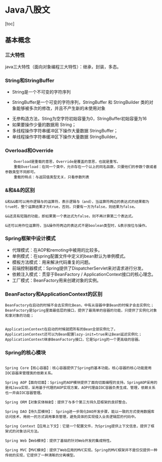# Java八股文

[toc]

## 基本概念

### 三大特性

java三大特性（面向对象编程三大特性）：继承，封装，多态。

### String和StringBuffer

-  String是一个不可变的字符序列

- StringBuffer是一个可变的字符序列，StringBuffer 和 StringBuilder 类的对象能够被多次的修改，并且不产生新的未使用对象

* 无参构造方法，Sting为空字符初始容量为0，StringBuffer初始容量为16
* 如果要操作少量的数据用 String；
* 多线程操作字符串缓冲区下操作大量数据 StringBuffer；
* 单线程操作字符串缓冲区下操作大量数据 StringBuilder。

### Overload和Override

```
    Overload是重载的意思，Override是覆盖的意思，也就是重写。
    重载Overload：在同一个类中，允许存在一个以上的同名函数，只要他们的参数个数或者参数类型不同即可。
    重载的特点：与返回值类型无关，只看参数列表
```



### &和&&的区别

```
&和&&都可以用作逻辑与的运算符，表示逻辑与（and），当运算符两边的表达式的结果都为true时，整个运算结果才为true，否则，只要有一方为false，则结果为false。
  
&&还具有短路的功能，即如果第一个表达式为false，则不再计算第二个表达式。

&还可以用作位运算符，当&操作符两边的表达式不是boolean类型时，&表示按位与操作。
```

### Spring框架中设计模式

- 代理模式：在AOP和remoting中被用的比较多。
- 单例模式：在spring配置文件中定义的bean默认为单例模式。
- 模板方法模式：用来解决代码重复的问题。
- 前端控制器模式：Spring提供了DispatcherServlet来对请求进行分发。
- 依赖注入模式：贯穿于BeanFactory / ApplicationContext接口的核心理念。
- 工厂模式：BeanFactory用来创建对象的实例。

### BeanFactory和ApplicationContext的区别

```
BeanFactory在启动的时候不会去实例化Bean，中有从容器中拿Bean的时候才会去实例化；
BeanFactory是Spring里面最低层的接口，提供了最简单的容器的功能，只提供了实例化对象和拿对象的功能；


ApplicationContext在启动的时候就把所有的Bean全部实例化了。
ApplicationContext还可以为Bean配置lazy-init=true来让Bean延迟实例化；
ApplicationContext继承BeanFactory接口，它是Spring的一个更高级的容器。
```

### Spring的核心模块

```

Spring Core【核心容器】：核心容器提供了Spring的基本功能。核心容器的核心功能是用IOC容器来管理类的依赖关系。

Spring AOP【面向切面】：Spring的AOP模块提供了面向切面编程的支持。SpringAOP采用的是纯Java实现，采用基于代理的AOP实现方案，AOP代理由IOC容器负责生成、管理，依赖关系也一并由IOC容器管理。

Spring ORM【对象实体映射】：提供了与多个第三方持久层框架的良好整合。

Spring DAO【持久层模块】： Spring进一步简化DAO开发步骤，能以一致的方式使用数据库访问技术，用统一的方式调用事务管理，避免具体的实现侵入业务逻辑层的代码中。

Spring Context【应用上下文】：它是一个配置文件，为Spring提供上下文信息，提供了框架式的对象访问方法。

Spring Web【Web模块】：提供了基础的针对Web开发的集成特性。

Spring MVC【MVC模块】：提供了Web应用的MVC实现。Spring的MVC框架并不是仅仅提供一种传统的实现，它提供了一种清晰的分离模型。
```
